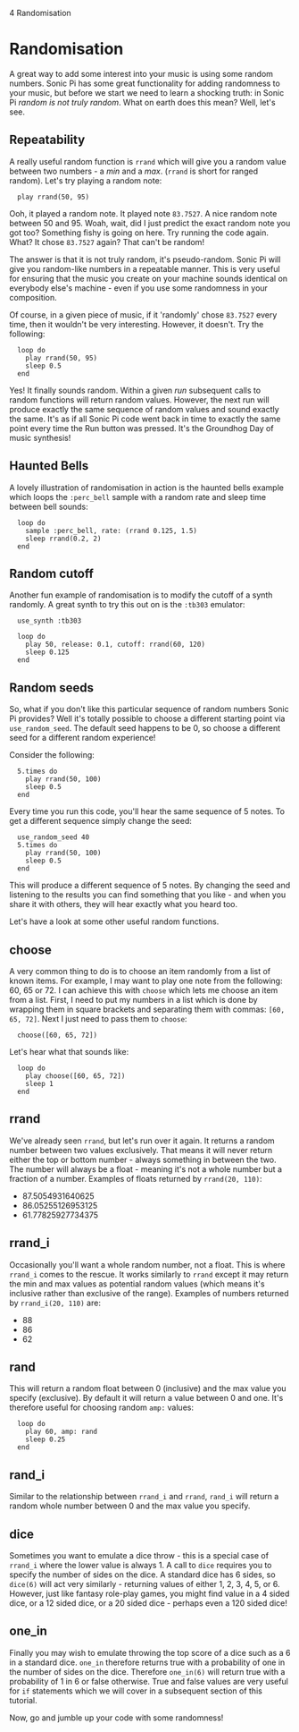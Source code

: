 4 Randomisation

# Randomisation

A great way to add some interest into your music is using some random
numbers. Sonic Pi has some great functionality for adding randomness to
your music, but before we start we need to learn a shocking truth: in
Sonic Pi *random is not truly random*. What on earth does this mean?
Well, let's see.

## Repeatability

A really useful random function is `rrand` which will give you a random
value between two numbers - a *min* and a *max*. (`rrand` is short for
ranged random). Let's try playing a random note:

```
  play rrand(50, 95)
```

Ooh, it played a random note. It played note `83.7527`. A nice random
note between 50 and 95. Woah, wait, did I just predict the exact random
note you got too? Something fishy is going on here. Try running the code
again. What? It chose `83.7527` again? That can't be random!

The answer is that it is not truly random, it's pseudo-random. Sonic Pi
will give you random-like numbers in a repeatable manner. This is very
useful for ensuring that the music you create on your machine sounds
identical on everybody else's machine - even if you use some randomness
in your composition.

Of course, in a given piece of music, if it 'randomly' chose `83.7527`
every time, then it wouldn't be very interesting. However, it
doesn't. Try the following:

```
  loop do
    play rrand(50, 95)
    sleep 0.5
  end 
```

Yes! It finally sounds random. Within a given *run* subsequent calls
to random functions will return random values. However, the next run
will produce exactly the same sequence of random values and sound
exactly the same. It's as if all Sonic Pi code went back in time to
exactly the same point every time the Run button was pressed. It's the
Groundhog Day of music synthesis!

## Haunted Bells

A lovely illustration of randomisation in action is the haunted bells
example which loops the `:perc_bell` sample with a random rate and sleep
time between bell sounds:

```
  loop do
    sample :perc_bell, rate: (rrand 0.125, 1.5)
    sleep rrand(0.2, 2)
  end
```

## Random cutoff

Another fun example of randomisation is to modify the cutoff of a
synth randomly. A great synth to try this out on is the `:tb303`
emulator:

```
  use_synth :tb303
  
  loop do
    play 50, release: 0.1, cutoff: rrand(60, 120)
    sleep 0.125
  end
```

## Random seeds

So, what if you don't like this particular sequence of random numbers
Sonic Pi provides? Well it's totally possible to choose a different
starting point via `use_random_seed`. The default seed happens to be
0, so choose a different seed for a different random experience!

Consider the following:

```
  5.times do
    play rrand(50, 100)
    sleep 0.5
  end
```

Every time you run this code, you'll hear the same sequence of 5
notes. To get a different sequence simply change the seed:

```
  use_random_seed 40
  5.times do
    play rrand(50, 100)
    sleep 0.5
  end
```

This will produce a different sequence of 5 notes. By changing the seed
and listening to the results you can find something that you like - and
when you share it with others, they will hear exactly what you heard
too.

Let's have a look at some other useful random functions.


## choose

A very common thing to do is to choose an item randomly from a list of
known items. For example, I may want to play one note from the
following: 60, 65 or 72. I can achieve this with `choose` which lets
me choose an item from a list. First, I need to put my numbers in a list
which is done by wrapping them in square brackets and separating them
with commas: `[60, 65, 72]`. Next I just need to pass them to `choose`:

```
  choose([60, 65, 72])
```

Let's hear what that sounds like:

```
  loop do
    play choose([60, 65, 72])
    sleep 1
  end
```

## rrand

We've already seen `rrand`, but let's run over it again. It returns a
random number between two values exclusively. That means it will never
return either the top or bottom number - always something in between the
two. The number will always be a float - meaning it's not a whole number
but a fraction of a number. Examples of floats returned by
`rrand(20, 110)`:

* 87.5054931640625
* 86.05255126953125
* 61.77825927734375

## rrand_i

Occasionally you'll want a whole random number, not a float. This is
where `rrand_i` comes to the rescue. It works similarly to `rrand`
except it may return the min and max values as potential random values
(which means it's inclusive rather than exclusive of the
range). Examples of numbers returned by `rrand_i(20, 110)` are:

* 88
* 86
* 62

## rand

This will return a random float between 0 (inclusive) and the max
value you specify (exclusive). By default it will return a value
between 0 and one. It's therefore useful for choosing random `amp:`
values:

```
  loop do
    play 60, amp: rand
    sleep 0.25
  end
```

## rand_i

Similar to the relationship between `rrand_i` and `rrand`, `rand_i` will
return a random whole number between 0 and the max value you specify.

## dice

Sometimes you want to emulate a dice throw - this is a special case of
`rrand_i` where the lower value is always 1. A call to `dice` requires
you to specify the number of sides on the dice. A standard dice has 6
sides, so `dice(6)` will act very similarly - returning values of either
1, 2, 3, 4, 5, or 6. However, just like fantasy role-play games, you
might find value in a 4 sided dice, or a 12 sided dice, or a 20 sided
dice - perhaps even a 120 sided dice!

## one_in

Finally you may wish to emulate throwing the top score of a dice such
as a 6 in a standard dice. `one_in` therefore returns true with a
probability of one in the number of sides on the dice. Therefore
`one_in(6)` will return true with a probability of 1 in 6 or false
otherwise. True and false values are very useful for `if` statements
which we will cover in a subsequent section of this tutorial.

Now, go and jumble up your code with some randomness!
